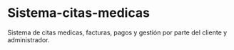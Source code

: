 # Sistema-citas-medicas
Sistema de citas medicas, facturas, pagos y gestión por parte del cliente y administrador.
